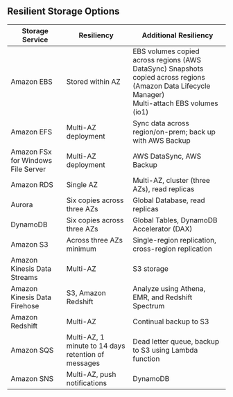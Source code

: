 Resilient Storage Options
---

Storage Service | Resiliency | Additional Resiliency
--  | --  | --
Amazon EBS  | Stored within AZ  | EBS volumes copied across regions (AWS DataSync) Snapshots copied across regions (Amazon Data Lifecycle Manager)<br/> Multi-attach EBS volumes (io1)
Amazon EFS  | Multi-AZ deployment  | Sync data across region/on-prem; back up with AWS Backup | Transfer across AWS storage services (AWS DataSync), AWS Backup
Amazon FSx for Windows File Server | Multi-AZ deployment | AWS DataSync, AWS Backup
Amazon RDS | Single AZ | Multi-AZ, cluster (three AZs), read replicas
Aurora | Six copies across three AZs | Global Database, read replicas
DynamoDB | Six copies across three AZs | Global Tables, DynamoDB Accelerator (DAX)
Amazon S3 | Across three AZs minimum | Single-region replication, cross-region replication
Amazon Kinesis Data Streams | Multi-AZ | S3 storage
Amazon Kinesis Data Firehose | S3, Amazon Redshift | Analyze using Athena, EMR, and Redshift Spectrum
Amazon Redshift | Multi-AZ | Continual backup to S3
Amazon SQS | Multi-AZ, 1 minute to 14 days retention of messages | Dead letter queue, backup to S3 using Lambda function
Amazon SNS | Multi-AZ, push notifications | DynamoDB

